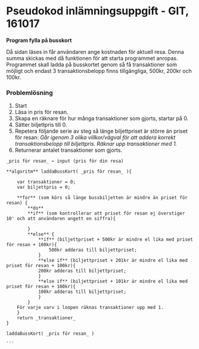 Pseudokod inlämningsuppgift - GIT, 161017
======


**Program fylla på busskort** 

Då sidan läses in får användaren ange kostnaden för aktuell resa. Denna
summa skickas med då funktionen för att starta programmet anropas.
Programmet skall ladda på busskortet genom så få transaktioner som möjligt
och endast 3 transaktionsbelopp finns tillgängliga, 500kr, 200kr och 100kr.

### Problemlösning

1. Start
2. Läsa in pris för resan.
3. Skapa en räknare för hur många transaktioner som gjorts, startar på 0.
4. Sätter biljettpris till 0.
5. Repetera följande serie av steg så länge biljettpriset är större än priset för resan:
_Går igenom 3 olika villkor/vägval för att addera korrekt transaktionsbelopp till biljettpris. Räknar upp transaktioner med 1._ 
6. Returnerar antalet transaktioner som gjorts.




````
_pris för resan_ ← input (pris för din resa)

**algoritm** laddaBussKort( _pris för resan_ ){

    var transaktioner = 0;
    var biljettpris = 0;

    **for** (som körs så länge bussbiljetten är mindre än priset för resan) {
        **do**
        **if** (som kontrollerar att priset för resan ej överstiger 10' och att användaren angett en siffra){

        }
        **else** {
            **if** (biljettpriset + 500kr är mindre el lika med priset för resan + 100kr){
                500kr adderas till biljettpriset;
            }
            **else if** (biljettpriset + 201kr är mindre el lika med priset för resan + 100kr){
            200kr adderas till biljettpriset;
            }
            **else if** (biljettpriset + 101kr är mindre el lika med priset för resan + 100kr){
            100kr adderas till biljettpriset;
            }
        }
    För varje varv i loopen räknas transaktioner upp med 1.
    }
    return _transaktioner_  
}

laddaBussKort( _pris för resan_ )

```












